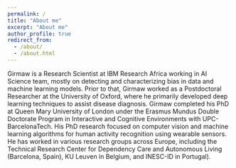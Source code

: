 ```yaml
---
permalink: /
title: "About me"
excerpt: "About me"
author_profile: true
redirect_from: 
  - /about/
  - /about.html
---
```


Girmaw is a Research Scientist at IBM Research Africa working in AI Science team, mostly on  detecting and characterizing bias in data and machine learning models. Prior to that, Girmaw worked as a Postdoctoral Researcher at the University of Oxford, where he primarily developed deep learning techniques to assist disease diagnosis. Girmaw completed his PhD at Queen Mary University of London under the Erasmus Mundus Double Doctorate Program in Interactive and Cognitive Environments with UPC-BarcelonaTech. His PhD research focused on computer vision and machine learning algorithms for human activity recognition using wearable sensors. He has worked in various research groups across Europe, including the Technical Research Center for Dependency Care and Autonomous Living (Barcelona, Spain), KU Leuven in Belgium, and INESC-ID in Portugal). 


